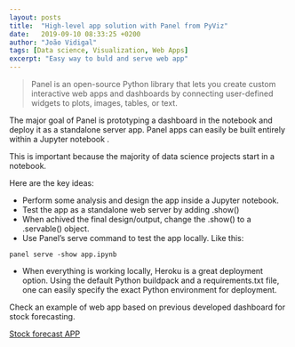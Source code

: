 ```yaml
---
layout: posts
title:  "High-level app solution with Panel from PyViz"
date:   2019-09-10 08:33:25 +0200
author: "João Vidigal"
tags: [Data science, Visualization, Web Apps]
excerpt: "Easy way to buld and serve web app"
---
```


> Panel is an open-source Python library that lets you create custom interactive web apps and dashboards by connecting user-defined widgets to plots, images, tables, or text.

The major goal of Panel is prototyping a dashboard in the notebook and deploy it as a standalone server app.  Panel apps can easily be built entirely within a Jupyter notebook . 

This is important because the majority of data science projects start in a notebook.

Here are the key ideas:

* Perform some analysis and design the app inside a Jupyter notebook. 
* Test the app as a standalone web server by adding .show()
* When achived the final design/output, change the .show() to a .servable() object.
* Use Panel’s serve command to test the app locally. Like this:
```
panel serve -show app.ipynb
```
* When everything is working locally, Heroku is a great deployment option. Using the default Python buildpack and a requirements.txt file, one can easily specify the exact Python environment for deployment.



Check  an example of web app based  on previous developed dashboard for stock forecasting. 

[Stock forecast APP](https://github.com/vidigaljoao/stock_app)